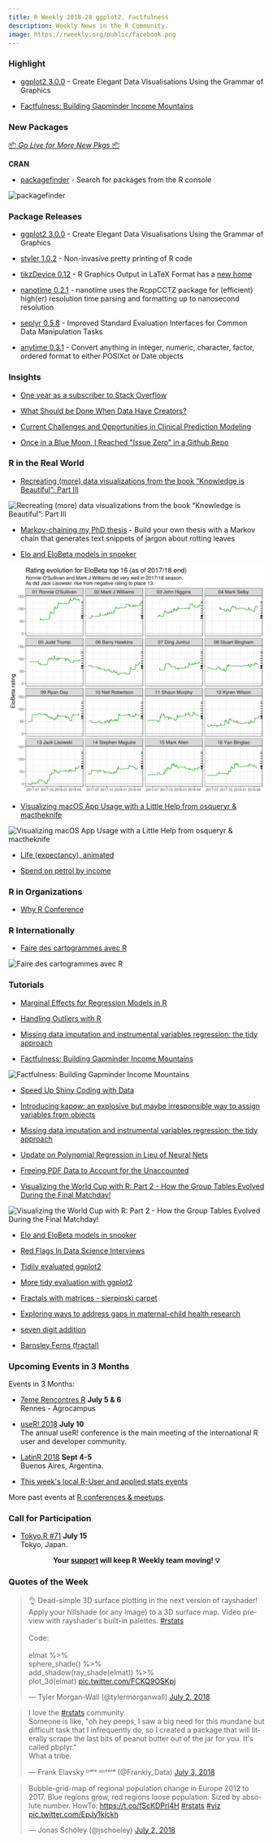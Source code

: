 ```yaml
---
title: R Weekly 2018-28 ggplot2, Factfulness
description: Weekly News in the R Community.
image: https://rweekly.org/public/facebook.png
---
```


###  Highlight

+ [ggplot2 3.0.0](https://cran.r-project.org/web/packages/ggplot2/index.html) - Create Elegant Data Visualisations Using the Grammar of Graphics

+ [Factfulness: Building Gapminder Income Mountains](http://staff.math.su.se/hoehle/blog/2018/07/02/factfulness.html)

###  New Packages

<p class="added-hostname"><a href="https://rweekly.org/live" target="_blank" class="externalLink">📦 <i>Go Live for More New Pkgs</i> 📦</a></p>

**CRAN**

+ [packagefinder](https://topics-in-r.blogspot.com/2018/07/new-package-packagefinder.html) - Search for packages from the R console

![packagefinder](https://raw.githubusercontent.com/rweekly/image/master/2018/pkgfinder.png)



### Package Releases

+ [ggplot2 3.0.0](https://cran.r-project.org/web/packages/ggplot2/index.html) - Create Elegant Data Visualisations Using the Grammar of Graphics

+ [styler 1.0.2](https://github.com/r-lib/styler/releases) - Non-invasive pretty printing of R code

+ [tikzDevice 0.12](https://cran.r-project.org/package=tikzDevice) - R Graphics Output in LaTeX Format has a [new home](https://blog.daqana.com/en/tikzdevice-has-a-new-home/)

+ [nanotime 0.2.1](http://dirk.eddelbuettel.com/blog/2018/07/01#nanotime_0.2.1) - nanotime uses the RcppCCTZ package for (efficient) high(er) resolution time parsing and formatting up to nanosecond resolution

+ [seplyr 0.5.8](http://www.win-vector.com/blog/2018/07/seplyr-0-5-8-now-available-on-cran/) - Improved Standard Evaluation Interfaces for Common Data Manipulation Tasks

+ [anytime 0.3.1](http://dirk.eddelbuettel.com/blog/2018/07/03#anytime_0.3.1) - Convert anything in integer, numeric, character, factor, ordered format to either POSIXct or Date objects

### Insights

+ [One year as a subscriber to Stack Overflow](https://privefl.github.io/blog/one-year-as-a-subscriber-to-stack-overflow/)

+ [What Should be Done When Data Have Creators?](https://simplystatistics.org/2018/07/06/data-creators/)

+ [Current Challenges and Opportunities in Clinical Prediction Modeling](http://fharrell.com/talk/memtab18/)

+ [Once in a Blue Moon, I Reached "Issue Zero" in a Github Repo](https://yihui.name/en/2018/07/issue-zero/)


### R in the Real World

+ [Recreating (more) data visualizations from the book “Knowledge is Beautiful”: Part III](https://medium.com/@MattOldach_65321/recreating-more-data-visualizations-from-the-book-knowledge-is-beautiful-part-iii-5fd393b4c548)

![Recreating (more) data visualizations from the book “Knowledge is Beautiful”: Part III](https://raw.githubusercontent.com/rweekly/image/master/2018/livelong.jpeg)

+ [Markov-chaining my PhD thesis](https://www.rostrum.blog/2018/06/30/markov-chain-phd/) - Build your own thesis with a Markov chain that generates text snippets of jargon about rotting leaves

+ [Elo and EloBeta models in snooker](http://www.questionflow.org/2018/07/03/elo-and-elobeta-models-in-snooker/)

![Elo and EloBeta models in snooker](https://raw.githubusercontent.com/echasnovski/questionflow-site/0435820dde9ca4ea667f8e5c0d0d01e93df01d07/static/post/2018-07-03-elo-and-elobeta-models-in-snooker_files/figure-html/rating-evolution_top16_hidden-1.png)

+ [Visualizing macOS App Usage with a Little Help from osqueryr & mactheknife](https://rud.is/b/2018/07/06/visualizing-macos-app-usage/)

![Visualizing macOS App Usage with a Little Help from osqueryr & mactheknife](https://raw.githubusercontent.com/rweekly/image/master/2018/app-lod-tree-1.png)

+ [Life (expectancy), animated](https://nowosad.github.io/post/life-expectancy-animated/)

+ [Spend on petrol by income](http://freerangestats.info/blog/2018/07/01/petrol-spend)


###  R in Organizations


+ [Why R Conference](https://mlr-org.github.io/whyr-conference/)


### R Internationally

+ [Faire des cartogrammes avec R](https://rgeomatic.hypotheses.org/1361)

![Faire des cartogrammes avec R](https://raw.githubusercontent.com/rweekly/image/master/2018/map6.png)

###  Tutorials

+ [Marginal Effects for Regression Models in R](https://strengejacke.wordpress.com/2018/07/03/marginal-effects-for-regression-models-in-r-rstats-dataviz/)

+ [Handling Outliers with R](https://madstatbr.wordpress.com/2018/07/02/handling-outliers-with-r/)

+ [Missing data imputation and instrumental variables regression: the tidy approach](http://www.brodrigues.co/blog/2018-07-01-tidy_ive/)

+ [Factfulness: Building Gapminder Income Mountains](http://staff.math.su.se/hoehle/blog/2018/07/02/factfulness.html)

![Factfulness: Building Gapminder Income Mountains](https://raw.githubusercontent.com/rweekly/image/master/2018/moving-mountains.gif)

+ [Speed Up Shiny Coding with Data](https://roh.engineering/post/speeding-up-shiny-coding-with-data/)

+ [Introducing kapow: an explosive but maybe irresponsible way to assign variables from objects](http://daranzolin.github.io/2018-06-30-kapow-assignment/)

+ [Missing data imputation and instrumental variables regression: the tidy approach](http://www.brodrigues.co/blog/2018-07-01-tidy_ive/)

+ [Update on Polynomial Regression in Lieu of Neural Nets](https://matloff.wordpress.com/2018/07/01/update-on-polynomial-regression-in-lieu-of-neural-nets/)

+ [Freeing PDF Data to Account for the Unaccounted](https://rud.is/b/2018/07/02/freeing-pdf-data-to-account-for-the-unaccounted/)


+ [Visualizing the World Cup with R: Part 2 - How the Group Tables Evolved During the Final Matchday!](https://ryo-n7.github.io/2018-07-05-visualize-worldcup-part-2/)

![Visualizing the World Cup with R: Part 2 - How the Group Tables Evolved During the Final Matchday!](https://i.imgur.com/FlntjgH.png)

+ [Elo and EloBeta models in snooker](http://www.questionflow.org/2018/07/03/elo-and-elobeta-models-in-snooker/)

+ [Red Flags In Data Science Interviews](https://robinsones.github.io/Red-Flags-in-Data-Science-Interviews/)

+ [Tidily evaluated ggplot2](https://www.johnmackintosh.com/2018-07-04-tidily-evaluated-ggplot2/)

+ [More tidy evaluation with ggplot2](https://www.johnmackintosh.com/2018-07-04-more-tidy-evaluation-with-ggplot2/)

+ [Fractals with matrices - sierpinski carpet](https://coolbutuseless.github.io/2018/07/05/fractals-with-matrices---sierpinski-carpet/)

+ [Exploring ways to address gaps in maternal-child health research](https://ropensci.org/blog/2018/07/05/mchtoolbox/)

+ [seven digit addition](https://xianblog.wordpress.com/2018/07/06/seven-digit-addition/)

+ [Barnsley Ferns (fractal)](https://coolbutuseless.github.io/2018/07/07/barnsley-ferns-fractal/)


<!--<div class="post-more-begin"></div><div class="post-more-end"></div>-->


###  Upcoming Events in 3 Months

Events in 3 Months:

+ [7eme Rencontres R](https://r2018-rennes.sciencesconf.org/)  **July 5 & 6** <br />
Rennes - Agrocampus

+ [useR! 2018](https://user2018.r-project.org/) **July 10** <br />
The annual useR! conference is the main meeting of the international R user and developer community.

+ [LatinR 2018](http://latin-r.com/) **Sept 4-5** <br />
Buenos Aires, Argentina.

+ [This week's local R-User and applied stats events](https://community.rstudio.com/c/irl)

More past events at [R conferences & meetups](https://conf.rweekly.org).


###  Call for Participation

+ [Tokyo.R #71](https://tokyor.connpass.com/event/92522/) **July 15**<br /> Tokyo, Japan.

<p class="hide-support added-hostname support-rweekly" style="text-align: center;font-weight: bold;">Your <a class="non-visited externalLink" href="https://www.patreon.com/rweekly" onclick="pas(this)">support</a> will keep R Weekly team moving! 💡</p>

###  Quotes of the Week

<blockquote class="twitter-tweet" data-lang="en"><p lang="en" dir="ltr">👌 Dead-simple 3D surface plotting in the next version of rayshader! Apply your hillshade (or any image) to a 3D surface map. Video preview with rayshader&#39;s built-in palettes. <a href="https://twitter.com/hashtag/rstats?src=hash&amp;ref_src=twsrc%5Etfw">#rstats</a><br><br>Code:<br><br>elmat %&gt;%<br>  sphere_shade() %&gt;% <br>  add_shadow(ray_shade(elmat)) %&gt;% <br>  plot_3d(elmat) <a href="https://t.co/FCKQ9OSKpj">pic.twitter.com/FCKQ9OSKpj</a></p>&mdash; Tyler Morgan-Wall (@tylermorganwall) <a href="https://twitter.com/tylermorganwall/status/1013760588307095552?ref_src=twsrc%5Etfw">July 2, 2018</a></blockquote>

<blockquote class="twitter-tweet" data-lang="en"><p lang="en" dir="ltr">I love the <a href="https://twitter.com/hashtag/rstats?src=hash&amp;ref_src=twsrc%5Etfw">#rstats</a> community.<br>Someone is like, &quot;oh hey peeps, I saw a big need for this mundane but difficult task that I infrequently do, so I created a package that will literally scrape the last bits of peanut butter out of the jar for you. It&#39;s called pbplyr.&quot;<br>What a tribe.</p>&mdash; Frank Elavsky ᴰᵃᵗᵃ ᵂᶦᶻᵃʳᵈ (@Frankly_Data) <a href="https://twitter.com/Frankly_Data/status/1014189095294291968?ref_src=twsrc%5Etfw">July 3, 2018</a></blockquote>

<blockquote class="twitter-tweet" data-lang="en"><p lang="en" dir="ltr">Bubble-grid-map of regional population change in Europe 2012 to 2017. Blue regions grow, red regions loose population. Sized by absolute number. HowTo: <a href="https://t.co/fScKDPrl4H">https://t.co/fScKDPrl4H</a> <a href="https://twitter.com/hashtag/rstats?src=hash&amp;ref_src=twsrc%5Etfw">#rstats</a> <a href="https://twitter.com/hashtag/viz?src=hash&amp;ref_src=twsrc%5Etfw">#viz</a> <a href="https://t.co/EpJy1kickh">pic.twitter.com/EpJy1kickh</a></p>&mdash; Jonas Schöley (@jschoeley) <a href="https://twitter.com/jschoeley/status/1013668629236379648?ref_src=twsrc%5Etfw">July 2, 2018</a></blockquote>

